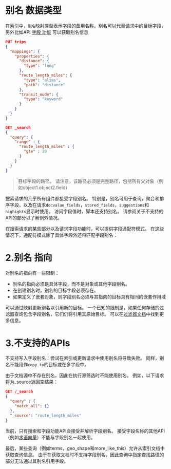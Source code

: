 # 别名 数据类型

在索引中，`别名`映射类型表示字段的备用名称，别名可以代替[请求](https://www.elastic.co/guide/en/elasticsearch/reference/7.6/search.html)中的目标字段，另外比如API [字段 功能](https://www.elastic.co/guide/en/elasticsearch/reference/7.6/search-field-caps.html) 可以获取别名信息

```json
PUT trips
{
  "mappings": {
    "properties": {
      "distance": {
        "type": "long"
      },
      "route_length_miles": {
        "type": "alias",
        "path": "distance" 
      },
      "transit_mode": {
        "type": "keyword"
      }
    }
  }
}

GET _search
{
  "query": {
    "range" : {
      "route_length_miles" : {
        "gte" : 39
      }
    }
  }
}
```

> 目标字段的路径。 请注意，该路径必须是完整路径，包括所有父对象（例如object1.object2.field）

搜索请求的几乎所有组件都接受字段别名。 特别是，别名可用于查询，聚合和排序字段，以及在请求`docvalue_fields`，`stored_fields`，`suggestions`和`highights`显示时使用。 访问字段值时，脚本还支持别名。 请参阅关于不支持的API的部分以了解例外情况。

在搜索请求的某些部分以及请求字段功能时，可以提供字段通配符模式。 在这些情况下，通配符模式除了具体字段外还将匹配字段别名：



# 2.别名 指向

对别名的指向有一些限制：

- 别名的指向必须是具体字段，而不是对象或其他字段别名。
- 在创建别名时，别名的目标字段必须存在。
- 如果定义了嵌套对象，则字段别名必须与其指向的目标具有相同的嵌套作用域



可以通过映射更新别名以引用新的目标。 一个已知的限制是，如果任何存储的过滤器查询包含字段别名，它们仍将引用其原始目标。 可以在[过滤器文档](<https://www.elastic.co/guide/en/elasticsearch/reference/7.6/percolator.html>)中找到更多信息。



# 3.不支持的APIs

不支持写入字段别名：尝试在索引或更新请求中使用别名将导致失败。 同样，别名不能用作`copy_to`的目标或在多字段中。

由于文档源中不存在别名，因此在执行源筛选时不能使用别名。 例如，以下请求将为_source返回空结果：

```json
GET /_search
{
  "query" : {
    "match_all": {}
  },
  "_source": "route_length_miles"
}
```

当前，只有搜索和字段功能API会接受并解析字段别名。 接受字段名称的其他API（例如[术语向量]((https://www.elastic.co/guide/en/elasticsearch/reference/7.6/docs-termvectors.html))）不能与字段别名一起使用。



最后，某些查询（例如terms，geo_shape和more_like_this）允许从索引文档中获取查询信息。 由于在获取文档时不支持字段别名，因此查询中指定查找路径的部分无法通过其别名引用字段。

